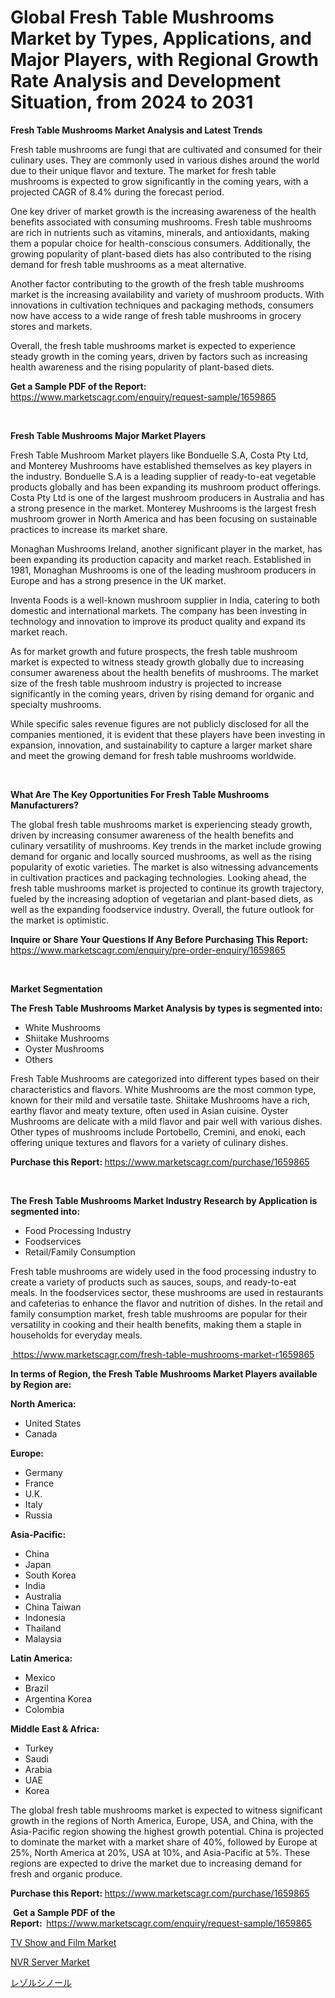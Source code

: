 <p><h1>Global Fresh Table Mushrooms Market by Types, Applications, and Major Players, with Regional Growth Rate Analysis and Development Situation, from 2024 to 2031</h1></p><p><strong>Fresh Table Mushrooms Market Analysis and Latest Trends</strong></p>
<p><p>Fresh table mushrooms are fungi that are cultivated and consumed for their culinary uses. They are commonly used in various dishes around the world due to their unique flavor and texture. The market for fresh table mushrooms is expected to grow significantly in the coming years, with a projected CAGR of 8.4% during the forecast period.</p><p>One key driver of market growth is the increasing awareness of the health benefits associated with consuming mushrooms. Fresh table mushrooms are rich in nutrients such as vitamins, minerals, and antioxidants, making them a popular choice for health-conscious consumers. Additionally, the growing popularity of plant-based diets has also contributed to the rising demand for fresh table mushrooms as a meat alternative.</p><p>Another factor contributing to the growth of the fresh table mushrooms market is the increasing availability and variety of mushroom products. With innovations in cultivation techniques and packaging methods, consumers now have access to a wide range of fresh table mushrooms in grocery stores and markets.</p><p>Overall, the fresh table mushrooms market is expected to experience steady growth in the coming years, driven by factors such as increasing health awareness and the rising popularity of plant-based diets.</p></p>
<p><strong>Get a Sample PDF of the Report:&nbsp;</strong> <a href="https://www.marketscagr.com/enquiry/request-sample/1659865">https://www.marketscagr.com/enquiry/request-sample/1659865</a></p>
<p>&nbsp;</p>
<p><strong>Fresh Table Mushrooms Major Market Players</strong></p>
<p><p>Fresh Table Mushroom Market players like Bonduelle S.A, Costa Pty Ltd, and Monterey Mushrooms have established themselves as key players in the industry. Bonduelle S.A is a leading supplier of ready-to-eat vegetable products globally and has been expanding its mushroom product offerings. Costa Pty Ltd is one of the largest mushroom producers in Australia and has a strong presence in the market. Monterey Mushrooms is the largest fresh mushroom grower in North America and has been focusing on sustainable practices to increase its market share.</p><p>Monaghan Mushrooms Ireland, another significant player in the market, has been expanding its production capacity and market reach. Established in 1981, Monaghan Mushrooms is one of the leading mushroom producers in Europe and has a strong presence in the UK market.</p><p>Inventa Foods is a well-known mushroom supplier in India, catering to both domestic and international markets. The company has been investing in technology and innovation to improve its product quality and expand its market reach.</p><p>As for market growth and future prospects, the fresh table mushroom market is expected to witness steady growth globally due to increasing consumer awareness about the health benefits of mushrooms. The market size of the fresh table mushroom industry is projected to increase significantly in the coming years, driven by rising demand for organic and specialty mushrooms.</p><p>While specific sales revenue figures are not publicly disclosed for all the companies mentioned, it is evident that these players have been investing in expansion, innovation, and sustainability to capture a larger market share and meet the growing demand for fresh table mushrooms worldwide.</p></p>
<p>&nbsp;</p>
<p><strong>What Are The Key Opportunities For Fresh Table Mushrooms Manufacturers?</strong></p>
<p><p>The global fresh table mushrooms market is experiencing steady growth, driven by increasing consumer awareness of the health benefits and culinary versatility of mushrooms. Key trends in the market include growing demand for organic and locally sourced mushrooms, as well as the rising popularity of exotic varieties. The market is also witnessing advancements in cultivation practices and packaging technologies. Looking ahead, the fresh table mushrooms market is projected to continue its growth trajectory, fueled by the increasing adoption of vegetarian and plant-based diets, as well as the expanding foodservice industry. Overall, the future outlook for the market is optimistic.</p></p>
<p><strong>Inquire or Share Your Questions If Any Before Purchasing This Report:</strong> <a href="https://www.marketscagr.com/enquiry/pre-order-enquiry/1659865">https://www.marketscagr.com/enquiry/pre-order-enquiry/1659865</a></p>
<p>&nbsp;</p>
<p><strong>Market Segmentation</strong></p>
<p><strong>The Fresh Table Mushrooms Market Analysis by types is segmented into:</strong></p>
<p><ul><li>White Mushrooms</li><li>Shiitake Mushrooms</li><li>Oyster Mushrooms</li><li>Others</li></ul></p>
<p><p>Fresh Table Mushrooms are categorized into different types based on their characteristics and flavors. White Mushrooms are the most common type, known for their mild and versatile taste. Shiitake Mushrooms have a rich, earthy flavor and meaty texture, often used in Asian cuisine. Oyster Mushrooms are delicate with a mild flavor and pair well with various dishes. Other types of mushrooms include Portobello, Cremini, and enoki, each offering unique textures and flavors for a variety of culinary dishes.</p></p>
<p><strong>Purchase this Report:&nbsp;</strong><a href="https://www.marketscagr.com/purchase/1659865">https://www.marketscagr.com/purchase/1659865</a></p>
<p>&nbsp;</p>
<p><strong>The Fresh Table Mushrooms Market Industry Research by Application is segmented into:</strong></p>
<p><ul><li>Food Processing Industry</li><li>Foodservices</li><li>Retail/Family Consumption</li></ul></p>
<p><p>Fresh table mushrooms are widely used in the food processing industry to create a variety of products such as sauces, soups, and ready-to-eat meals. In the foodservices sector, these mushrooms are used in restaurants and cafeterias to enhance the flavor and nutrition of dishes. In the retail and family consumption market, fresh table mushrooms are popular for their versatility in cooking and their health benefits, making them a staple in households for everyday meals.</p></p>
<p><a href="https://www.marketscagr.com/fresh-table-mushrooms-market-r1659865">&nbsp;https://www.marketscagr.com/fresh-table-mushrooms-market-r1659865</a></p>
<p><strong>In terms of Region, the Fresh Table Mushrooms Market Players available by Region are:</strong></p>
<p>
    <p> <strong> North America: </strong>
        <ul>
            <li>United States</li>
            <li>Canada</li>
        </ul>
        </p> 
    <p> <strong> Europe: </strong>
        <ul>
            <li>Germany</li>
            <li>France</li>
            <li>U.K.</li>
            <li>Italy</li>
            <li>Russia</li>
        </ul>
        </p> 
    <p> <strong> Asia-Pacific: </strong>
        <ul>
            <li>China</li>
            <li>Japan</li>
            <li>South Korea</li>
            <li>India</li>
            <li>Australia</li>
            <li>China Taiwan</li>
            <li>Indonesia</li>
            <li>Thailand</li>
            <li>Malaysia</li>
        </ul>
        </p> 
    <p> <strong> Latin America: </strong>
        <ul>
            <li>Mexico</li>
            <li>Brazil</li>
            <li>Argentina Korea</li>
            <li>Colombia</li>
        </ul>
        </p> 
    <p> <strong> Middle East & Africa: </strong>
        <ul>
            <li>Turkey</li>
            <li>Saudi</li>
            <li>Arabia</li>
            <li>UAE</li>
            <li>Korea</li>
        </ul>
    </p>
    </p>
<p><p>The global fresh table mushrooms market is expected to witness significant growth in the regions of North America, Europe, USA, and China, with the Asia-Pacific region showing the highest growth potential. China is projected to dominate the market with a market share of 40%, followed by Europe at 25%, North America at 20%, USA at 10%, and Asia-Pacific at 5%. These regions are expected to drive the market due to increasing demand for fresh and organic produce.</p></p>
<p><strong>Purchase this Report: </strong><a href="https://www.marketscagr.com/purchase/1659865">https://www.marketscagr.com/purchase/1659865</a></p>
<p>&nbsp;<strong>Get a Sample PDF of the Report:&nbsp;&nbsp;</strong><a href="https://www.marketscagr.com/enquiry/request-sample/1659865">https://www.marketscagr.com/enquiry/request-sample/1659865</a></p>
<p><strong></strong></p>
<p><p><a href="https://issuu.com/reportprime-2/docs/tv-show-and-film-market-size-2030.pptx">TV Show and Film Market</a></p><p><a href="https://github.com/elizabethdagraca/Market-Research-Report-List-4/blob/main/nvr-server-market.md">NVR Server Market</a></p><p><a href="https://github.com/oafhukehf4709715/Market-Research-Report-List-3/blob/main/2751670186049.md">レゾルシノール</a></p></p>